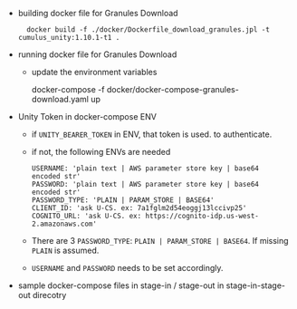 - building docker file for Granules Download
        
        docker build -f ./docker/Dockerfile_download_granules.jpl -t cumulus_unity:1.10.1-t1 .
        
- running docker file for Granules Download
    - update the environment variables

        docker-compose -f docker/docker-compose-granules-download.yaml up
- Unity Token in docker-compose ENV
    - if `UNITY_BEARER_TOKEN` in ENV, that token is used. to authenticate. 
    - if not, the following ENVs are needed
    
          USERNAME: 'plain text | AWS parameter store key | base64 encoded str'
          PASSWORD: 'plain text | AWS parameter store key | base64 encoded str'
          PASSWORD_TYPE: 'PLAIN | PARAM_STORE | BASE64'
          CLIENT_ID: 'ask U-CS. ex: 7a1fglm2d54eoggj13lccivp25'
          COGNITO_URL: 'ask U-CS. ex: https://cognito-idp.us-west-2.amazonaws.com'

    - There are 3 `PASSWORD_TYPE`: `PLAIN | PARAM_STORE | BASE64`. If missing `PLAIN` is assumed. 
    - `USERNAME` and `PASSWORD` needs to be set accordingly. 
- sample docker-compose files in stage-in / stage-out in stage-in-stage-out direcotry
        

